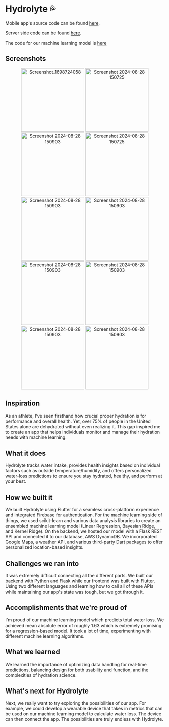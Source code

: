 # Hydrolyte 💦

Mobile app's source code can be found [here](https://github.com/c25kenneth/Hydrolyte/tree/main/Hydrolyte-Mobile-App/lib).

Server side code can be found [here](https://github.com/c25kenneth/Hydrolyte/tree/main/Hydrolyte-Server).

The code for our machine learning model is [here](https://github.com/c25kenneth/Hydrolyte/tree/main/Hydrolyte-Server/MachineLearning)

## Screenshots

<p align="center">
  <img width="200" alt="Screenshot_1698724058" src="https://github.com/user-attachments/assets/e5da38c8-53a5-4200-a499-6e559370762d">
  <img width="200" alt="Screenshot 2024-08-28 150725" src="https://github.com/user-attachments/assets/b8e5b3bf-be86-4fd6-8c31-d61ff2bca4e3">
  <img width="200" alt="Screenshot 2024-08-28 150903" src="https://github.com/user-attachments/assets/b430fbd7-b866-4e54-a0fd-d4644d2d3ffd">
  <img width="200" alt="Screenshot 2024-08-28 150725" src="https://github.com/user-attachments/assets/b5aeaec9-bdae-43e9-9467-c232f344c7ca">
  <img width="200" alt="Screenshot 2024-08-28 150903" src="https://github.com/user-attachments/assets/9e90fde0-c6ad-45d2-be97-567d71c41da7">
  <img width="200" alt="Screenshot 2024-08-28 150903" src="https://github.com/user-attachments/assets/81194426-4c6e-4850-a0b4-1d9222179b48">
  <img width="200" alt="Screenshot 2024-08-28 150903" src="https://github.com/user-attachments/assets/5143b473-9b2c-4ee7-a279-babd03253053">
  <img width="200" alt="Screenshot 2024-08-28 150903" src="https://github.com/user-attachments/assets/a3f94ec2-75e7-4910-8474-6b13a998f1d4">
  <img width="200" alt="Screenshot 2024-08-28 150903" src="https://github.com/user-attachments/assets/da56a121-f3cb-4e02-b71f-51b2bab6f645">
  <img width="200" alt="Screenshot 2024-08-28 150903" src="https://github.com/user-attachments/assets/e49e8eb6-8f16-4385-8eb0-45a50b47e202">
</p>


## Inspiration
As an athlete, I’ve seen firsthand how crucial proper hydration is for performance and overall health. Yet, over 75% of people in the United States alone are dehydrated without even realizing it. This gap inspired me to create an app that helps individuals monitor and manage their hydration needs with machine learning.

## What it does
Hydrolyte tracks water intake, provides health insights based on individual factors such as outside temperature/humidity, and offers personalized water-loss predictions to ensure you stay hydrated, healthy, and perform at your best.

## How we built it
We built Hydrolyte using Flutter for a seamless cross-platform experience and integrated Firebase for authentication. For the machine learning side of things, we used scikit-learn and various data analysis libraries to create an ensembled machine learning model (Linear Regression, Bayesian Ridge, and Kernel Ridge). On the backend, we hosted our model with a Flask REST API and connected it to our database, AWS DynamoDB. We incorporated Google Maps, a weather API, and various third-party Dart packages to offer personalized location-based insights.

## Challenges we ran into
It was extremely difficult connecting all the different parts. We built our backend with Python and Flask while our frontend was built with Flutter. Using two different languages and learning how to call all of these APIs while maintaining our app's state was tough, but we got through it. 

## Accomplishments that we're proud of
I'm proud of our machine learning model which predicts total water loss. We achieved mean absolute error of roughly 1.63 which is extremely promising for a regression-based model. It took a lot of time, experimenting with different machine learning algorithms.

## What we learned
We learned the importance of optimizing data handling for real-time predictions, balancing design for both usability and function, and the complexities of hydration science.

## What's next for Hydrolyte
Next, we really want to try exploring the possibilities of our app. For example, we could develop a wearable device that takes in metrics that can be used on our machine learning model to calculate water loss. The device can then connect the app. The possibilities are truly endless with Hydrolyte. 
